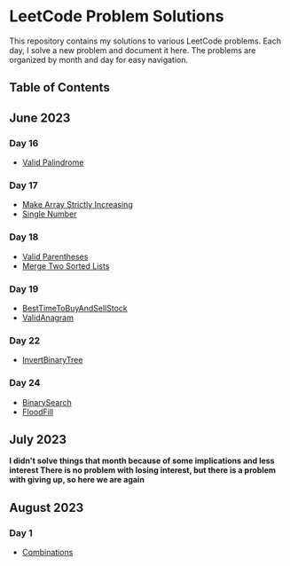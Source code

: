 # LeetCode Problem Solutions

This repository contains my solutions to various LeetCode problems. Each day, I solve a new problem and document it here. The problems are organized by month and day for easy navigation.

## Table of Contents
## June 2023

### Day 16
- [Valid Palindrome](src/Jun/Day16/ValidPalindrome.java)


### Day 17
- [Make Array Strictly Increasing](src/Jun/Day17/MakeArrayStrictlyIncreasing.java)
- [Single Number](src/Jun/Day17/SingleNumber.java)
### Day 18
- [Valid Parentheses](src/Jun/Day18/ValidParentheses.java)
- [Merge Two Sorted Lists](src/Jun/Day18/MergeTwoSortedLists.java)
### Day 19
- [BestTimeToBuyAndSellStock](src/Jun/Day19/BestTimeToBuyAndSellStock.java)
- [ValidAnagram](src/Jun/Day19/ValidAnagram.java)
### Day 22
- [InvertBinaryTree](src/Jun/Day22/InvertBinaryTree.java)

### Day 24
- [BinarySearch](src/Jun/Day24/BinarySearch.java)
- [FloodFill](src/Jun/Day24/FloodFill.java)

## July 2023

**I didn't solve things that month because of some implications and less interest
There is no problem with losing interest, but there is a problem with giving up, so here we are again**

## August 2023
### Day 1
- [Combinations](src/Aug/Day1/Combinations.java)


